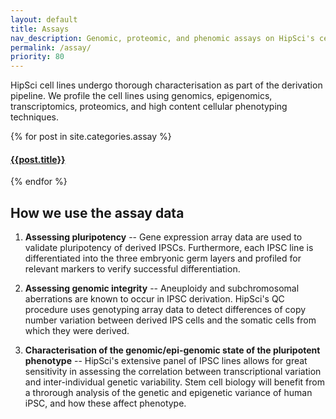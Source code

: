```yaml
---
layout: default
title: Assays
nav_description: Genomic, proteomic, and phenomic assays on HipSci's cell lines
permalink: /assay/
priority: 80
---
```


HipSci cell lines undergo thorough characterisation as part of the derivation
pipeline. We profile the cell lines using genomics, epigenomics,
transcriptomics, proteomics, and high content cellular phenotyping techniques.

<nav>
<div class="row navigation">
{% for post in site.categories.assay %}
<div class="col-md-6 col-sm-6 col-xs-6 nav-item">
<a href="{{post.url}}">
<h4 class="nav-title">{{post.title}}</h4>
</a>
</div>
{% endfor %}
</div>
</nav>

## How we use the assay data

1. **Assessing pluripotency** -- Gene expression array data are used
to validate pluripotency of derived IPSCs.  Furthermore, each IPSC line is differentiated
into the three embryonic germ layers and profiled for relevant markers to verify successful differentiation.

2. **Assessing genomic integrity** -- Aneuploidy and subchromosomal aberrations are known to occur in IPSC derivation.
HipSci's QC procedure uses genotyping array data to detect
differences of copy number variation between derived IPS cells and the somatic cells from which they were derived.

3. **Characterisation of the genomic/epi-genomic state of the pluripotent phenotype** --
HipSci's extensive panel of IPSC lines allows for great sensitivity in assessing the correlation
between transcriptional variation and inter-individual genetic variability.
Stem cell biology will benefit from a throrough analysis of the genetic and epigenetic variance
of human iPSC, and how these affect phenotype.

